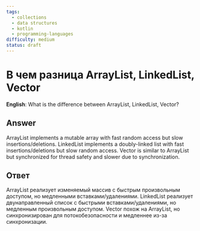 ```yaml
---
tags:
  - collections
  - data structures
  - kotlin
  - programming-languages
difficulty: medium
status: draft
---
```


# В чем разница ArrayList, LinkedList, Vector

**English**: What is the difference between ArrayList, LinkedList, Vector?

## Answer

ArrayList implements a mutable array with fast random access but slow insertions/deletions. LinkedList implements a doubly-linked list with fast insertions/deletions but slow random access. Vector is similar to ArrayList but synchronized for thread safety and slower due to synchronization.

## Ответ

ArrayList реализует изменяемый массив с быстрым произвольным доступом, но медленными вставками/удалениями. LinkedList реализует двунаправленный список с быстрыми вставками/удалениями, но медленным произвольным доступом. Vector похож на ArrayList, но синхронизирован для потокобезопасности и медленнее из-за синхронизации.

